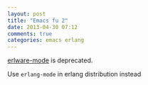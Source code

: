 ```yaml
---
layout: post
title: "Emacs fu 2"
date: 2013-04-30 07:12
comments: true
categories: emacs erlang
---
```


[erlware-mode](https://github.com/erlware-deprecated/erlware-mode) is deprecated.


Use ``erlang-mode`` in erlang distribution instead

